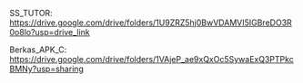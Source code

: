SS_TUTOR: https://drive.google.com/drive/folders/1U9ZRZ5hj0BwVDAMVI5IGBreDO3R0o8lo?usp=drive_link


Berkas_APK_C: https://drive.google.com/drive/folders/1VAjeP_ae9xQxOc5SywaExQ3PTPkcBMNy?usp=sharing
